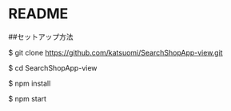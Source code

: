 # README

##セットアップ方法

$ git clone https://github.com/katsuomi/SearchShopApp-view.git

$ cd SearchShopApp-view

$ npm install

$ npm start
